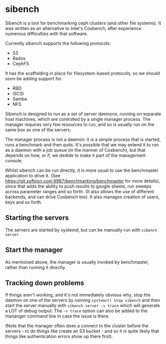 # sibench

Sibench is a tool for benchmarking ceph clusters (and other file systems).  It was written as an alternative to Intel's Cosbench, after
experience numerous difficulties with that software.

Currently sibench supports the following protocols:
* S3
* Rados
* CephFS

It has the scaffolding in place for filesystem-based protocols, so we should soon be adding support for:
* RBD
* iSCSI
* Samba
* NFS

Sibench is designed to run as a set of server daemons, running on separate host machines, which are controlled by a single manager process.  The
manager requires very few resources to run, and so is usually run on the same box as one of the servers.

The manager process is not a daemon: it is a simple process that is started, runs a benchmark and then quits.  It's possible that we may extend it
to run as a daemon with a job queue (in the manner of Cosbench), but that depends on how, or if, we dedide to make it part of the management console.

Whilst sibench can be run directly, it is more usual to use the benchmaster application to drive it.  (See https://git.softiron.com:9987/benchmarking/benchmaster for more details), since that adds the ability to push results to google sheets, run sweeps across parameter ranges and so forth.  (It also allows the use of different backends, and can drive Cosbench too).  It also manages creation of users, keys and so forth.

## Starting the servers

The servers are started by systemd, but can be manually run with `sibench server`

## Start the manager

As mentioned above, the manager is usually invoked by benchmaster, rather than running it directly.

## Tracking down problems

If things aren't working, and it's not immediately obvious why, stop the daemon on one of the servers by running `systemctl stop sibench` and then start the server manually with `sibench server -v trace` which will generate a LOT of debug output.  The `-v trace` option can also be added to the mananger command line in case the issue is there.

(Note that the manager often does a connect to the cluster before the servers - to do things like create an S3 bucket - and so it is quite likely that things like authentication errors show up there first).